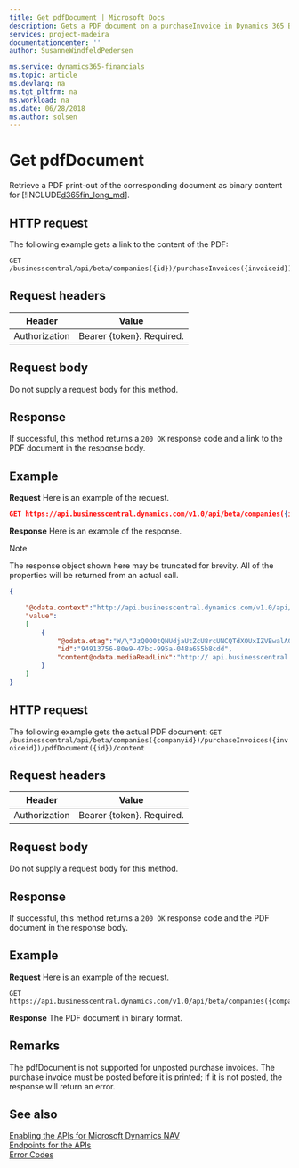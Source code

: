 ```yaml
---
title: Get pdfDocument | Microsoft Docs
description: Gets a PDF document on a purchaseInvoice in Dynamics 365 Business Central.
services: project-madeira
documentationcenter: ''
author: SusanneWindfeldPedersen

ms.service: dynamics365-financials
ms.topic: article
ms.devlang: na
ms.tgt_pltfrm: na
ms.workload: na
ms.date: 06/28/2018
ms.author: solsen
---
```


# Get pdfDocument
Retrieve a PDF print-out of the corresponding document as binary content for [!INCLUDE[d365fin_long_md](../../includes/d365fin_long_md.md)].


## HTTP request
The following example gets a link to the content of the PDF:

```
GET /businesscentral/api/beta/companies({id})/purchaseInvoices({invoiceid})/pdfDocument
```

## Request headers

|Header|Value|
|------|-----|
|Authorization  |Bearer {token}. Required. |

## Request body
Do not supply a request body for this method.

## Response
If successful, this method returns a ```200 OK``` response code and a link to the PDF document in the response body.

## Example

**Request**
Here is an example of the request.

```json
GET https://api.businesscentral.dynamics.com/v1.0/api/beta/companies({id})/purchaseInvoices({invoiceid})/pdfDocument
```

**Response**
Here is an example of the response.

> [!NOTE]  
> The response object shown here may be truncated for brevity. All of the properties will be returned from an actual call.

```json
{

    "@odata.context":"http://api.businesscentral.dynamics.com/v1.0/api/beta/$metadata#companies('CRONUS%20International%20Ltd.')/purchaseInvoices(94913756-80e9-47bc-995a-048a655b8cdd)/pdfDocument",
    "value":
    [
        {
            "@odata.etag":"W/\"JzQ0O0tQNUdjaUtZcU8rcUNCQTdXOUxIZVEwalA0clhjSmlXU1pqWjQ4RFczd2s9MTswMDsn\"",
            "id":"94913756-80e9-47bc-995a-048a655b8cdd",
            "content@odata.mediaReadLink":"http:// api.businesscentral.dynamics.com/v1.0/pi/beta/companies(name='CRONUS%20International%20Ltd.')/purchaseInvoices(94913756-80e9-47bc-995a-048a655b8cdd)/pdfDocument(94913756-80e9-47bc-995a-048a655b8cdd)/content"
        }
    ]
}
```

## HTTP request
The following example gets the actual PDF document:
`GET /businesscentral/api/beta/companies({companyid})/purchaseInvoices({invoiceid})/pdfDocument({id})/content`

## Request headers

|Header|Value|
|------|-----|
|Authorization  |Bearer {token}. Required. |

## Request body
Do not supply a request body for this method.

## Response
If successful, this method returns a `200 OK` response code and the PDF document in the response body.

## Example

**Request**
Here is an example of the request.

```
GET https://api.businesscentral.dynamics.com/v1.0/api/beta/companies({companyid})/purchaseInvoices({invoiceid})/pdfDocument({id})/content
```

**Response** 
The PDF document in binary format.

## Remarks
The pdfDocument is not supported for unposted purchase invoices. The purchase invoice must be posted before it is printed; if it is not posted, the response will return an error.

## See also
[Enabling the APIs for Microsoft Dynamics NAV](../../enabling-apis-for-dynamics-nav.md)  
[Endpoints for the APIs](../../endpoints-apis-for-dynamics.md)  
[Error Codes](../dynamics_error_codes.md)  

